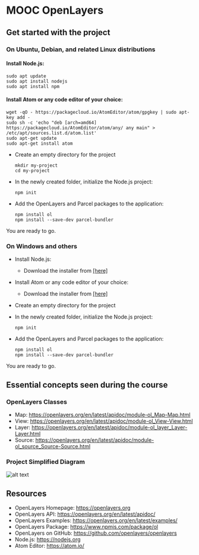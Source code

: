 # MOOC OpenLayers

## Get started with the project

### On Ubuntu, Debian, and related Linux distributions

#### Install Node.js:
   ```
   sudo apt update
   sudo apt install nodejs
   sudo apt install npm
   ```

#### Install Atom or any code editor of your choice:
   ```
   wget -qO - https://packagecloud.io/AtomEditor/atom/gpgkey | sudo apt-key add -
   sudo sh -c 'echo "deb [arch=amd64] https://packagecloud.io/AtomEditor/atom/any/ any main" > /etc/apt/sources.list.d/atom.list'
   sudo apt-get update
   sudo apt-get install atom
   ```

* Create an empty directory for the project
   ```
   mkdir my-project
   cd my-project
   ```

* In the newly created folder, initialize the Node.js project:
   ```
   npm init
   ```

* Add the OpenLayers and Parcel packages to the application:
   ```
   npm install ol
   npm install --save-dev parcel-bundler
   ```

You are ready to go.

### On Windows and others

* Install Node.js:
   * Download the installer from [[here]](https://nodejs.org/en/download/)

* Install Atom or any code editor of your choice:
   * Download the installer from [[here]](https://atom.io/)

* Create an empty directory for the project

* In the newly created folder, initialize the Node.js project:
   ```
   npm init
   ```

* Add the OpenLayers and Parcel packages to the application:
   ```
   npm install ol
   npm install --save-dev parcel-bundler
   ```

You are ready to go.

## Essential concepts seen during the course

### OpenLayers Classes
* Map: https://openlayers.org/en/latest/apidoc/module-ol_Map-Map.html
* View: https://openlayers.org/en/latest/apidoc/module-ol_View-View.html
* Layer: https://openlayers.org/en/latest/apidoc/module-ol_layer_Layer-Layer.html
* Source: https://openlayers.org/en/latest/apidoc/module-ol_source_Source-Source.html

### Project Simplified Diagram
![alt text](https://github.com/faselm/mooc-openlayers-project/blob/main/diagrams/diagram-2.10.png "Diagram")

## Resources
* OpenLayers Homepage: https://openlayers.org
* OpenLayers API: https://openlayers.org/en/latest/apidoc/
* OpenLayers Examples: https://openlayers.org/en/latest/examples/
* OpenLayers Package: https://www.npmjs.com/package/ol
* OpenLayers on GitHub: https://github.com/openlayers/openlayers
* Node.js: https://nodejs.org
* Atom Editor: https://atom.io/
